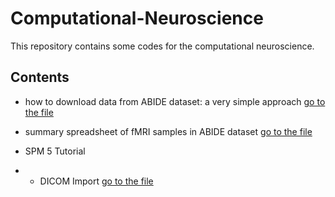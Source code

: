 # Computational-Neuroscience
This repository contains some codes for the computational neuroscience.

## Contents
- how to download data from ABIDE dataset: a very simple approach [go to the file](https://github.com/yousef-seyfari/Computational-Neuroscience/blob/main/download_asd_and_control_data_from_ABIDE.ipynb)
- summary spreadsheet of fMRI samples in ABIDE dataset [go to the file](https://github.com/yousef-seyfari/Computational-Neuroscience/blob/main/Phenotypic_V1_0b_preprocessed1.csv)

- SPM 5 Tutorial
- - DICOM Import [go to the file](SPM/01_SPM5_dicom_import.ipynb)

